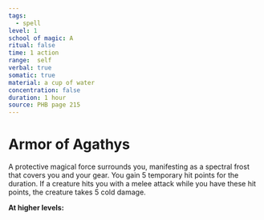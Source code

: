 ```yaml
---
tags:
  - spell
level: 1
school of magic: A
ritual: false
time: 1 action
range:  self
verbal: true
somatic: true
material: a cup of water
concentration: false
duration: 1 hour
source: PHB page 215
---
```

# Armor of Agathys
A protective magical force surrounds you, manifesting as a spectral frost that covers you and your gear. You gain 5 temporary hit points for the duration. If a creature hits you with a melee attack while you have these hit points, the creature takes 5 cold damage.

**At higher levels:** 